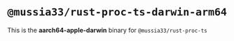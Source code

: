 # `@mussia33/rust-proc-ts-darwin-arm64`

This is the **aarch64-apple-darwin** binary for `@mussia33/rust-proc-ts`
